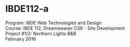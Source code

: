 # IBDE112-a
Program: IBDE Web Technologies and Design<br>
Course: IBDE 112, Dreamweaver CS6 - Site Development<br>
Project #1/2: Northern Lights B&B<br>
February 2016

